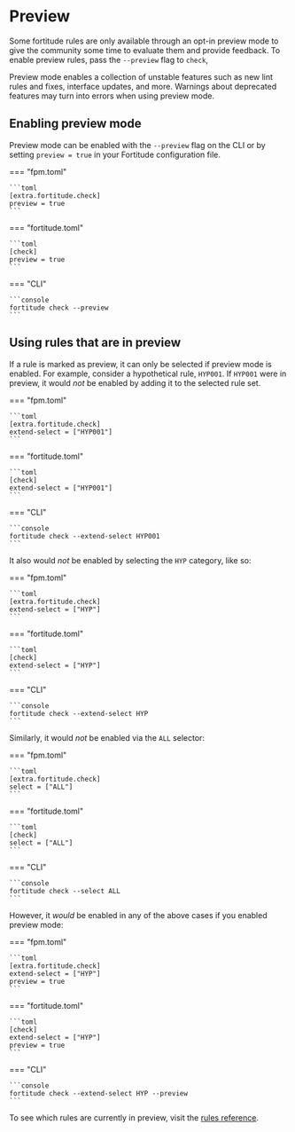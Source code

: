 # Preview

Some fortitude rules are only available through an opt-in preview
mode to give the community some time to evaluate them and provide
feedback. To enable preview rules, pass the `--preview` flag to
`check`,

Preview mode enables a collection of unstable features such as new lint rules
and fixes, interface updates, and more. Warnings about deprecated features may
turn into errors when using preview mode.

## Enabling preview mode

Preview mode can be enabled with the `--preview` flag on the CLI or by setting
`preview = true` in your Fortitude configuration file.

=== "fpm.toml"

    ```toml
    [extra.fortitude.check]
    preview = true
    ```

=== "fortitude.toml"

    ```toml
    [check]
    preview = true
    ```

=== "CLI"

    ```console
    fortitude check --preview
    ```


## Using rules that are in preview

If a rule is marked as preview, it can only be selected if preview mode is
enabled. For example, consider a hypothetical rule, `HYP001`. If `HYP001` were
in preview, it would _not_ be enabled by adding it to the selected rule set.

=== "fpm.toml"

    ```toml
    [extra.fortitude.check]
    extend-select = ["HYP001"]
    ```

=== "fortitude.toml"

    ```toml
    [check]
    extend-select = ["HYP001"]
    ```

=== "CLI"

    ```console
    fortitude check --extend-select HYP001
    ```


It also would _not_ be enabled by selecting the `HYP` category, like so:

=== "fpm.toml"

    ```toml
    [extra.fortitude.check]
    extend-select = ["HYP"]
    ```

=== "fortitude.toml"

    ```toml
    [check]
    extend-select = ["HYP"]
    ```

=== "CLI"

    ```console
    fortitude check --extend-select HYP
    ```


Similarly, it would _not_ be enabled via the `ALL` selector:

=== "fpm.toml"

    ```toml
    [extra.fortitude.check]
    select = ["ALL"]
    ```

=== "fortitude.toml"

    ```toml
    [check]
    select = ["ALL"]
    ```

=== "CLI"

    ```console
    fortitude check --select ALL
    ```

However, it _would_ be enabled in any of the above cases if you enabled preview mode:

=== "fpm.toml"

    ```toml
    [extra.fortitude.check]
    extend-select = ["HYP"]
    preview = true
    ```

=== "fortitude.toml"

    ```toml
    [check]
    extend-select = ["HYP"]
    preview = true
    ```

=== "CLI"

    ```console
    fortitude check --extend-select HYP --preview
    ```

To see which rules are currently in preview, visit the [rules reference](rules.md).
